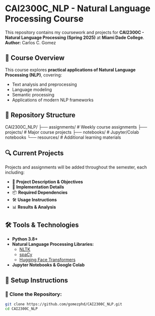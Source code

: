 # CAI2300C_NLP - Natural Language Processing Course

This repository contains my coursework and projects for **CAI2300C - Natural Language Processing (Spring 2025)** at **Miami Dade College**.  
**Author:** Carlos C. Gomez  

## 📖 Course Overview
This course explores **practical applications of Natural Language Processing (NLP)**, covering:
- Text analysis and preprocessing  
- Language modeling  
- Semantic processing  
- Applications of modern NLP frameworks

## 📂 Repository Structure
CAI2300C_NLP/
├── assignments/          # Weekly course assignments
├── projects/            # Major course projects
├── notebooks/          # Jupyter/Colab notebooks
└── resources/          # Additional learning materials


## 🔍 Current Projects
Projects and assignments will be added throughout the semester, each including:
- 📌 **Project Description & Objectives**
- 🔧 **Implementation Details**
- 📦 **Required Dependencies**
- 🛠 **Usage Instructions**
- 📊 **Results & Analysis**

## 🛠 Tools & Technologies
- **Python 3.8+**
- **Natural Language Processing Libraries:**
  - [NLTK](https://www.nltk.org/)
  - [spaCy](https://spacy.io/)
  - [Hugging Face Transformers](https://huggingface.co/transformers/)
- **Jupyter Notebooks & Google Colab**

## 🚀 Setup Instructions
### 🔹 Clone the Repository:
```bash
git clone https://github.com/gomezphd/CAI2300C_NLP.git
cd CAI2300C_NLP


